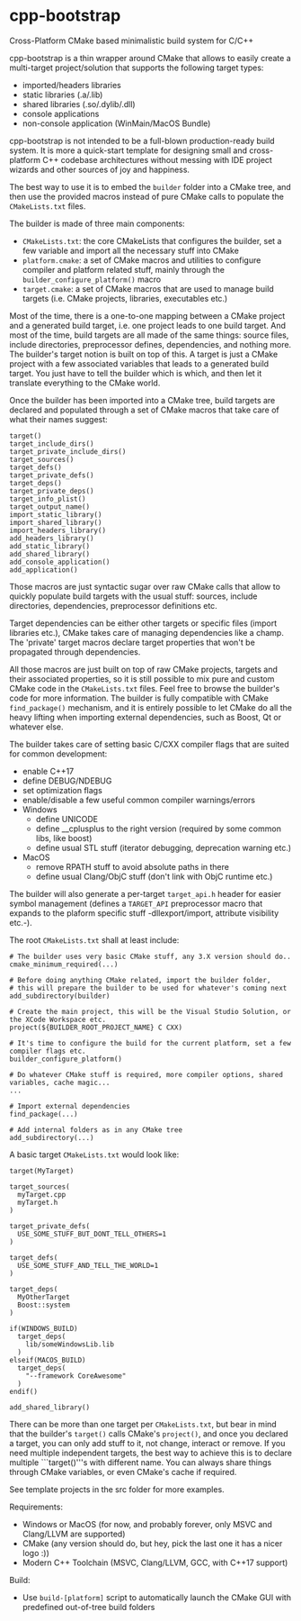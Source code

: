 # cpp-bootstrap
Cross-Platform CMake based minimalistic build system for C/C++

cpp-bootstrap is a thin wrapper around CMake that allows to easily create a multi-target project/solution that supports the following target types:
* imported/headers libraries
* static libraries (.a/.lib)
* shared libraries (.so/.dylib/.dll)
* console applications
* non-console application (WinMain/MacOS Bundle)

cpp-bootstrap is not intended to be a full-blown production-ready build system. It is more a quick-start template for designing small and cross-platform C++ codebase architectures without messing with IDE project wizards and other sources of joy and happiness.

The best way to use it is to embed the ```builder``` folder into a CMake tree, and then use the provided macros instead of pure CMake calls to populate the ```CMakeLists.txt``` files.

The builder is made of three main components:
* ```CMakeLists.txt```: the core CMakeLists that configures the builder, set a few variable and import all the necessary stuff into CMake
* ```platform.cmake```: a set of CMake macros and utilities to configure compiler and platform related stuff, mainly through the ```builder_configure_platform()``` macro
* ```target.cmake```: a set of CMake macros that are used to manage build targets (i.e. CMake projects, libraries, executables etc.)

Most of the time, there is a one-to-one mapping between a CMake project and a generated build target, i.e. one project leads to one build target. And most of the time, build targets are all made of the same things: source files, include directories, preprocessor defines, dependencies, and nothing more.
The builder's target notion is built on top of this. A target is just a CMake project with a few associated variables that leads to a generated build target.
You just have to tell the builder which is which, and then let it translate everything to the CMake world.

Once the builder has been imported into a CMake tree, build targets are declared and populated through a set of CMake macros that take care of what their names suggest:
```
target()
target_include_dirs()
target_private_include_dirs()
target_sources()
target_defs()
target_private_defs()
target_deps()
target_private_deps()
target_info_plist()
target_output_name()
import_static_library()
import_shared_library()
import_headers_library()
add_headers_library()
add_static_library()
add_shared_library()
add_console_application()
add_application()
```
Those macros are just syntactic sugar over raw CMake calls that allow to quickly populate build targets with the usual stuff: sources, include directories, dependencies, preprocessor definitions etc.

Target dependencies can be either other targets or specific files (import libraries etc.), CMake takes care of managing dependencies like a champ.
The 'private' target macros declare target properties that won't be propagated through dependencies.

All those macros are just built on top of raw CMake projects, targets and their associated properties, so it is still possible to mix pure and custom CMake code in the ```CMakeLists.txt``` files. Feel free to browse the builder's code for more information.
The builder is fully compatible with CMake ```find_package()``` mechanism, and it is entirely possible to let CMake do all the heavy lifting when importing external dependencies, such as Boost, Qt or whatever else.

The builder takes care of setting basic C/CXX compiler flags that are suited for common development:
* enable C++17
* define DEBUG/NDEBUG
* set optimization flags
* enable/disable a few useful common compiler warnings/errors
* Windows
  * define UNICODE
  * define __cplusplus to the right version (required by some common libs, like boost)
  * define usual STL stuff (iterator debugging, deprecation warning etc.)
* MacOS
  * remove RPATH stuff to avoid absolute paths in there
  * define usual Clang/ObjC stuff (don't link with ObjC runtime etc.)

The builder will also generate a per-target ```target_api.h``` header for easier symbol management (defines a ```TARGET_API``` preprocessor macro that expands to the plaform specific stuff -dllexport/import, attribute visibility etc.-).

The root ```CMakeLists.txt``` shall at least include:

```
# The builder uses very basic CMake stuff, any 3.X version should do..
cmake_minimum_required(...)

# Before doing anything CMake related, import the builder folder,
# this will prepare the builder to be used for whatever's coming next
add_subdirectory(builder)

# Create the main project, this will be the Visual Studio Solution, or the XCode Workspace etc.
project(${BUILDER_ROOT_PROJECT_NAME} C CXX)

# It's time to configure the build for the current platform, set a few compiler flags etc.
builder_configure_platform()

# Do whatever CMake stuff is required, more compiler options, shared variables, cache magic...
...

# Import external dependencies
find_package(...)

# Add internal folders as in any CMake tree
add_subdirectory(...)
```


A basic target ```CMakeLists.txt``` would look like:

```
target(MyTarget)

target_sources(
  myTarget.cpp
  myTarget.h
)

target_private_defs(
  USE_SOME_STUFF_BUT_DONT_TELL_OTHERS=1
)

target_defs(
  USE_SOME_STUFF_AND_TELL_THE_WORLD=1
)

target_deps(
  MyOtherTarget
  Boost::system
)

if(WINDOWS_BUILD)
  target_deps(
    lib/someWindowsLib.lib
  )
elseif(MACOS_BUILD)
  target_deps(
    "--framework CoreAwesome"
  )
endif()

add_shared_library()
```

There can be more than one target per ```CMakeLists.txt```, but bear in mind that the builder's ```target()``` calls CMake's ```project()```, and once you declared a target, you can only add stuff to it, not change, interact or remove. If you need multiple independent targets, the best way to achieve this is to declare multiple ```target()'''s with different name. You can always share things through CMake variables, or even CMake's cache if required.

See template projects in the src folder for more examples.

Requirements:
* Windows or MacOS (for now, and probably forever, only MSVC and Clang/LLVM are supported)
* CMake (any version should do, but hey, pick the last one it has a nicer logo :))
* Modern C++ Toolchain (MSVC, Clang/LLVM, GCC, with C++17 support)

Build:
* Use ```build-[platform]``` script to automatically launch the CMake GUI with predefined out-of-tree build folders
